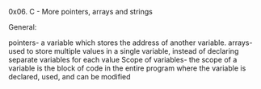 0x06. C - More pointers, arrays and strings

General:

pointers- a variable which stores the address of another variable.
arrays-  used to store multiple values in a single variable, instead of declaring separate variables for each value
Scope of variables- the scope of a variable is the block of code in the entire program where the variable is declared, used, and can be modified
